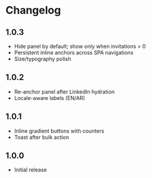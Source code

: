 # Changelog

## 1.0.3
- Hide panel by default; show only when invitations > 0
- Persistent inline anchors across SPA navigations
- Size/typography polish

## 1.0.2
- Re-anchor panel after LinkedIn hydration
- Locale-aware labels (EN/AR)

## 1.0.1
- Inline gradient buttons with counters
- Toast after bulk action

## 1.0.0
- Initial release

